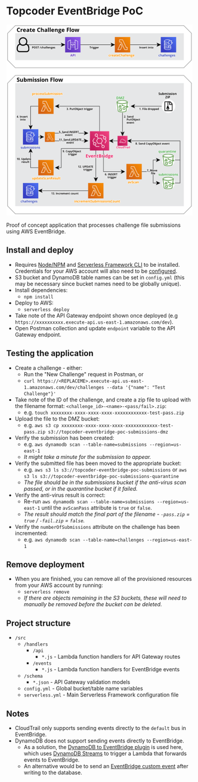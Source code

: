 # Topcoder EventBridge PoC

<img src="./images/diagram.png" width="500px" />

Proof of concept application that processes challenge file submissions using AWS EventBridge.

## Install and deploy

- Requires [Node/NPM](https://nodejs.org/en/download/) and [Serverless Framework CLI](https://www.serverless.com/framework/docs/getting-started/) to be installed. Credentials for your AWS account will also need to be [configured](https://www.serverless.com/framework/docs/providers/aws/guide/credentials/).
- S3 bucket and DynamoDB table names can be set in `config.yml` (this may be necessary since bucket names need to be globally unique).
- Install dependencies:
  - `npm install`
- Deploy to AWS:
  - `serverless deploy`
- Take note of the API Gateway endpoint shown once deployed (e.g `https://xxxxxxxxxx.execute-api.us-east-1.amazonaws.com/dev`).
- Open Postman collection and update `endpoint` variable to the API Gateway endpoint.

## Testing the application

- Create a challenge - either:
  - Run the "New Challenge" request in Postman, or
  - `curl https://<REPLACEME>.execute-api.us-east-1.amazonaws.com/dev/challenges --data '{"name": "Test Challenge"}'`
- Take note of the ID of the challenge, and create a zip file to upload with the filename format: `<challenge_id>-<name>-<pass/fail>.zip`:
  - e.g. `touch xxxxxxxx-xxxx-xxxx-xxxx-xxxxxxxxxxxx-test-pass.zip`
- Upload the file to the DMZ bucket:
  - e.g. `aws s3 cp xxxxxxxx-xxxx-xxxx-xxxx-xxxxxxxxxxxx-test-pass.zip s3://topcoder-eventbridge-poc-submissions-dmz`
- Verify the submission has been created:
  - e.g. `aws dynamodb scan --table-name=submissions --region=us-east-1`
  - _It might take a minute for the submission to appear._
- Verify the submitted file has been moved to the appropriate bucket:
  - e.g. `aws s3 ls s3://topcoder-eventbridge-poc-submissions` or `aws s3 ls s3://topcoder-eventbridge-poc-submissions-quarantine`
  - _The file should be in the submissions bucket if the anti-virus scan passed, or in the quarantine bucket if it failed._
- Verify the anti-virus result is correct:
  - Re-run `aws dynamodb scan --table-name=submissions --region=us-east-1` until the `avScanPass` attribute is `true` or `false`.
  - _The result should match the final part of the filename - `-pass.zip` = `true` / `-fail.zip` = `false`._
- Verify the `numberOfSubmissions` attribute on the challenge has been incremented:
  - e.g. `aws dynamodb scan --table-name=challenges --region=us-east-1`

## Remove deployment

- When you are finished, you can remove all of the provisioned resources from your AWS account by running:
  - `serverless remove`
  - _If there are objects remaining in the S3 buckets, these will need to manually be removed before the bucket can be deleted._

## Project structure

- `/src`
  - `/handlers`
    - `/api`
      - `*.js` - Lambda function handlers for API Gateway routes
    - `/events`
      - `*.js` - Lambda function handlers for EventBridge events
  - `/schema`
    - `*.json` - API Gateway validation models
  - `config.yml` - Global bucket/table name variables
  - `serverless.yml` - Main Serverless Framework configuration file

## Notes

- CloudTrail only supports sending events directly to the `default` bus in EventBridge.
- DynamoDB does not support sending events directly to EventBridge.
  - As a solution, the [DynamoDB to EventBridge plugin](https://github.com/theburningmonk/serverless-dynamodb-to-eventbridge-plugin) is used here, which uses [DynamoDB Streams](https://docs.aws.amazon.com/amazondynamodb/latest/developerguide/Streams.html) to trigger a Lambda that forwards events to EventBridge.
  - An alternative would be to send an [EventBridge custom event](https://docs.aws.amazon.com/eventbridge/latest/APIReference/API_PutEvents.html) after writing to the database.
